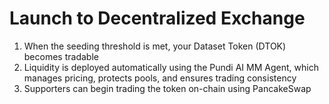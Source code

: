 # Launch to Decentralized Exchange

1. When the seeding threshold is met, your Dataset Token (DTOK) becomes tradable
2. Liquidity is deployed automatically using the Pundi AI MM Agent, which manages pricing, protects pools, and ensures trading consistency
3. Supporters can begin trading the token on-chain using PancakeSwap
